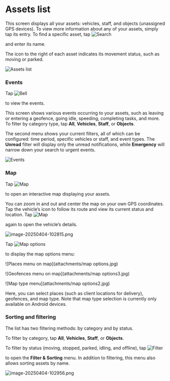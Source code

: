 # Assets list

This screen displays all your assets: vehicles, staff, and objects (unassigned GPS devices). To view more information about any of your assets, simply tap its entry. To find a specific asset, tap ![Search](../../x-gps-mobile/attachments/icon2.png)

and enter its name.

The icon to the right of each asset indicates its movement status, such as moving or parked.

![Assets list](../../x-gps-mobile/attachments/Screenshot_20250528_104252-20250528-090654.png)

### Events

Tap ![Bell](../../x-gps-mobile/attachments/icon1.png)

to view the events.

This screen shows various events occurring to your assets, such as leaving or entering a geofence, going idle, speeding, completing tasks, and more. To filter by category type, tap **All**, **Vehicles**, **Staff**, or **Objects**.

The second menu shows your current filters, all of which can be configured: time period, specific vehicles or staff, and event types. The **Unread** filter will display only the unread notifications, while **Emergency** will narrow down your search to urgent events.

![Events](../../x-gps-mobile/attachments/image-20250404-102729.png)

### Map

Tap ![Map](../../x-gps-mobile/attachments/icon4.png)

to open an interactive map displaying your assets.

You can zoom in and out and center the map on your own GPS coordinates. Tap the vehicle’s icon to follow its route and view its current status and location. Tap ![Map](../../x-gps-mobile/attachments/icon4.png)

again to open the vehicle’s details.

![image-20250404-102815.png](../../x-gps-mobile/attachments/image-20250404-102815.png)

Tap ![Map options](../../x-gps-mobile/attachments/icon5.png)

to display the map options menu:

!\[Places menu on map]\(attachments/map options.jpg)

!\[Geofences menu on map]\(attachments/map options3.jpg)

!\[Map type menu]\(attachments/map options2.jpg)

Here, you can select places (such as client locations for delivery), geofences, and map type. Note that map type selection is currently only available on Android devices.

### Sorting and filtering

The list has two filtering methods: by category and by status.

To filter by category, tap **All**, **Vehicles**, **Staff**, or **Objects**.

To filter by status (moving, stopped, parked, idling, and offline), tap ![Filter](../../x-gps-mobile/attachments/AD_4nXdiuy1wx-a9NmULqxwZDkIoPO9HV_ePwvW_Yffi7SRY4Tq7MpSMVlW5yqTVwgjTwFouLBrSKY5ZMHZnfNxfot8Vn3wIEJ4sZT0jcs8XhSOBVRlCC18ia4OQ2xphRS3qDXD24ZkkLA)

to open the **Filter & Sorting** menu. In addition to filtering, this menu also allows sorting assets by name.

![image-20250404-102956.png](../../x-gps-mobile/attachments/image-20250404-102956.png)
